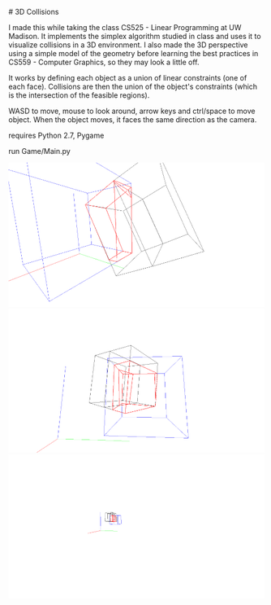 ﻿﻿﻿﻿# 3D Collisions

I made this while taking the class CS525 - Linear Programming at UW Madison. It implements the simplex algorithm studied in class and uses it to visualize collisions in a 3D environment.
I also made the 3D perspective using a simple model of the geometry before learning the best practices in CS559 - Computer Graphics, so they may look a little off.

It works by defining each object as a union of linear constraints (one of each face). Collisions are then the union of the object's constraints (which is the intersection of the feasible regions).

WASD to move, mouse to look around, arrow keys and ctrl/space to move object. When the object moves, it faces the same direction as the camera.

requires Python 2.7, Pygame

run Game/Main.py

![](Media/0.png)
![](Media/1.png)
![](Media/2.png)